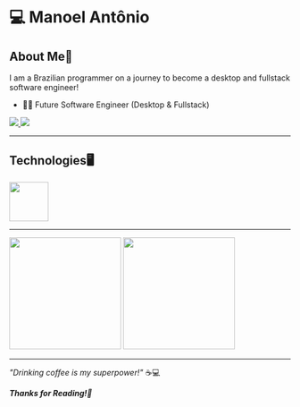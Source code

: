 # 💻 Manoel Antônio
## About Me📜
I am a Brazilian programmer on a journey to become a desktop and fullstack software engineer!
- 👨‍💻 Future Software Engineer (Desktop & Fullstack)
<a href="mailto:manoelantonio3412@gmail.com">
  <img src="https://img.shields.io/badge/Gmail-D14836?style=for-the-badge&logo=gmail&logoColor=white" />
</a>

<a href="https://www.linkedin.com/in/manoel-rezende/">
<img src="https://camo.githubusercontent.com/0c59c81be6c6e981fbad69ea742692368b3fdc1018090a34cb7764dfea5a1a91/68747470733a2f2f696d672e736869656c64732e696f2f62616467652f6c696e6b6564696e2d2532333030373742352e7376673f7374796c653d666f722d7468652d6261646765266c6f676f3d6c696e6b6564696e266c6f676f436f6c6f723d7768697465">
</a>

---

## Technologies🖥️
<img src="https://cdn.jsdelivr.net/gh/devicons/devicon@latest/icons/python/python-original-wordmark.svg" width=70px/>

---

<div align = "left">
<img height = "200em" src="https://github-readme-stats.vercel.app/api/top-langs/?username=OCOYE&show_icons=true&theme=github_dark_dimmed&count_private=true"/>
<img height = "200em" src="https://github-readme-stats.vercel.app/api?username=OCOYE&show_icons=true&show_icons=true&theme=github_dark_dimmed&count_private=true" />
</div>

---

*"Drinking coffee is my superpower!"* ☕💻

***Thanks for Reading!🙏***
